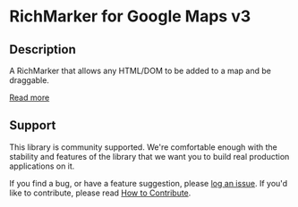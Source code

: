 RichMarker for Google Maps v3
=============================

## Description

A RichMarker that allows any HTML/DOM to be added to a map and be draggable. 

[Read more][more]

## Support

This library is community supported. We're comfortable enough with the stability and features of
the library that we want you to build real production applications on it.

If you find a bug, or have a feature suggestion, please [log an issue][issues]. If you'd like to
contribute, please read [How to Contribute][contrib].

[issues]: https://github.com/googlemaps/v3-utility-library/issues
[contrib]: https://github.com/googlemaps/v3-utility-library/blob/master/richmarker/CONTRIB.md
[more]: http://htmlpreview.github.io/?https://github.com/googlemaps/v3-utility-library/blob/master/richmarker/docs/reference.html